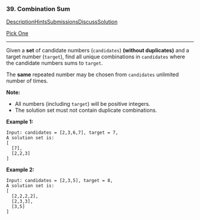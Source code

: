 ### 39. Combination Sum

[Description](https://leetcode.com/problems/combination-sum/description/)[Hints](https://leetcode.com/problems/combination-sum/hints/)[Submissions](https://leetcode.com/problems/combination-sum/submissions/)[Discuss](https://leetcode.com/problems/combination-sum/discuss/)[Solution](https://leetcode.com/problems/combination-sum/solution/)

[Pick One](https://leetcode.com/problems/random-one-question/)

------

Given a **set** of candidate numbers (`candidates`) **(without duplicates)** and a target number (`target`), find all unique combinations in `candidates` where the candidate numbers sums to `target`.

The **same** repeated number may be chosen from `candidates` unlimited number of times.

**Note:**

- All numbers (including `target`) will be positive integers.
- The solution set must not contain duplicate combinations.

**Example 1:**

```
Input: candidates = [2,3,6,7], target = 7,
A solution set is:
[
  [7],
  [2,2,3]
]
```

**Example 2:**

```
Input: candidates = [2,3,5], target = 8,
A solution set is:
[
  [2,2,2,2],
  [2,3,3],
  [3,5]
]
```